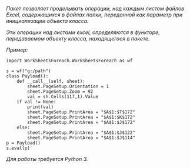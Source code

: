 *Пакет позволяет проделывать операции, над каждым листом файлов Excel, содержащихся в файлах папки, переданной как параметр при инициализации объекта класса.*

*Эти операции над листами excel, определяются в функторе, передаваемом объекту класса, находящегося в пакете.*


*Пример:*

    import WorkSheetsForeach.WorkSheetsForeach as wf
    
    s = wf("g:/path")
    class Payload():
    	def __call__(self, sheet):
    		sheet.PageSetup.Orientation = 1
    		sheet.PageSetup.Zoom = 92
    		val = sh.Cells(117,1).Value
    	if val != None:
    		print(val)
    		sheet.PageSetup.PrintArea = "$A$1:$T$172"
    		sheet.PageSetup.PrintArea = "$A$1:$K$172"
    		sheet.PageSetup.PrintArea = "$A$1:$J$172"
    	else:
    		sheet.PageSetup.PrintArea = "$A$1:$J$122"
    		sheet.PageSetup.PrintArea = "$A$1:$J$114"
    p = Payload()
    s.eval(p)`
    
*Для работы требуется Python 3.*